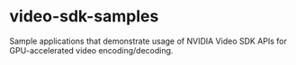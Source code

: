 # video-sdk-samples
Sample applications that demonstrate usage of NVIDIA Video SDK APIs for GPU-accelerated video encoding/decoding.
